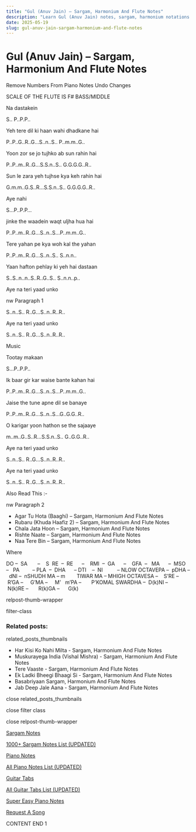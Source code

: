 ```yaml
---
title: "Gul (Anuv Jain) – Sargam, Harmonium And Flute Notes"
description: "Learn Gul (Anuv Jain) notes, sargam, harmonium notations and flute notes. Easy step-by-step tutorial for beginners."
date: 2025-05-19
slug: gul-anuv-jain-sargam-harmonium-and-flute-notes
---
```


# Gul (Anuv Jain) – Sargam, Harmonium And Flute Notes

Remove Numbers From Piano Notes
Undo Changes

SCALE OF THE FLUTE IS F# BASS/MIDDLE

Na dastakein

S.. P..P.P..

Yeh tere dil ki haan wahi dhadkane hai

P..P..G..R..G…S..n..S.. P..m.m..G..

Yoon zor se jo tujhko ab sun rahin hai

P..P..m..R..G…S.S.n..S.. G.G.G.G..R..

Sun le zara yeh tujhse kya keh rahin hai

G.m.m..G.S..R…S.S.n..S.. G.G.G.G..R..

Aye nahi

S…P..P.P…

jinke the waadein waqt uljha hua hai

P..P..m..R..G…S..n..S…P..m.m..G..

Tere yahan pe kya woh kal the yahan

P..P..m..R..G…S..n..S.. S..n.n..

Yaan hafton pehlay ki yeh hai dastaan

S..S..n..n..S..R..G..S.. S..n.n..p..

Aye na teri yaad unko

nw Paragraph 1

S..n..S.. R..G…S..n..R..R..

Aye na teri yaad unko

S..n..S.. R..G…S..n..R..R..

Music

Tootay makaan

S…P..P.P..

Ik baar gir kar waise bante kahan hai

P..P..m..R..G…S..n..S…P..m.m..G..

Jaise the tune apne dil se banaye

P..P..m..R..G…S..n..S…G..G.G..R..

O karigar yoon hathon se the sajaaye

m..m..G..S..R…S.S.n..S.. G..G.G..R..

Aye na teri yaad unko

S..n..S.. R..G…S..n..R..R..

Aye na teri yaad unko

S..n..S.. R..G…S..n..R..R..

Also Read This :-

nw Paragraph 2

* Agar Tu Hota (Baaghi) – Sargam, Harmonium And Flute Notes
* Rubaru (Khuda Haafiz 2) – Sargam, Harmonium And Flute Notes
* Chala Jata Hoon – Sargam, Harmonium And Flute Notes
* Rishte Naate – Sargam, Harmonium And Flute Notes
* Naa Tere Bin – Sargam, Harmonium And Flute Notes

Where

DO –  SA       –    S  RE  –  RE      –    RMI  –  GA      –    GFA  –   MA      –  MSO  –   PA         – PLA  –  DHA      – DTI    –  NI          – NLOW OCTAVEPA –  pDHA –  dNI –  nSHUDH MA – m        TIWAR MA – MHIGH OCTAVESA –    S’RE –     R’GA –     G’MA –     M’   m’PA –       P’KOMAL SWARDHA –  D(k)NI –       N(k)RE –       R(k)GA –      G(k)

relpost-thumb-wrapper

filter-class

### Related posts:

related_posts_thumbnails

* Har Kisi Ko Nahi Milta - Sargam, Harmonium And Flute Notes
* Muskurayega India (Vishal Mishra) - Sargam, Harmonium And Flute Notes
* Tere Vaaste - Sargam, Harmonium And Flute Notes
* Ek Ladki Bheegi Bhaagi Si - Sargam, Harmonium And Flute Notes
* Basabriyaan Sargam, Harmonium And Flute Notes
* Jab Deep Jale Aana - Sargam, Harmonium And Flute Notes

close related_posts_thumbnails

close filter class

close relpost-thumb-wrapper

[Sargam Notes](https://www.notationsworld.com/sargam-notes.html)

[1000+ Sargam Notes List (UPDATED)](https://www.notationsworld.com/all-songs-list-sargam-notes.html)

[Piano Notes](https://www.notationsworld.com/piano-notes.html)

[All Piano Notes List (UPDATED)](https://www.notationsworld.com/all-songs-list-piano-notes.html)

[Guitar Tabs](https://www.notationsworld.com/guitar-tabs.html)

[All Guitar Tabs List (UPDATED)](https://www.notationsworld.com/all-songs-list-guitar-tabs.html)

[Super Easy Piano Notes](https://studywall.in/)

[Request A Song](https://www.notationsworld.com/request-a-song.html)

CONTENT END 1

